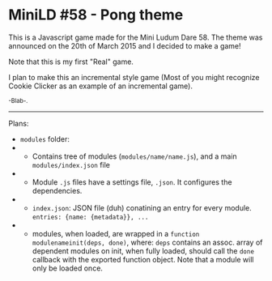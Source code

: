 # MiniLD #58 - Pong theme

This is a Javascript game made for the Mini Ludum Dare 58. The theme was announced on the 20th of March 2015 and I decided to make a game!

Note that this is my first "Real" game.

I plan to make this an incremental style game (Most of you might recognize Cookie Clicker as an example of an incremental game).


<sub>-Blab-.</sub>



---

Plans:

* `modules` folder:
* * Contains tree of modules (`modules/name/name.js`), and a main `modules/index.json` file
* * Module `.js` files have a settings file, `.json`. It configures the dependencies.
* * `index.json`: JSON file (duh) conatining an entry for every module. `entries: {name: {metadata}}, ...`
* * modules, when loaded, are wrapped in a `function modulenameinit(deps, done)`, where: `deps` contains an assoc. array of dependent modules on init, when fully loaded, should call the `done` callback with the exported function object. Note that a module will only be loaded once.

